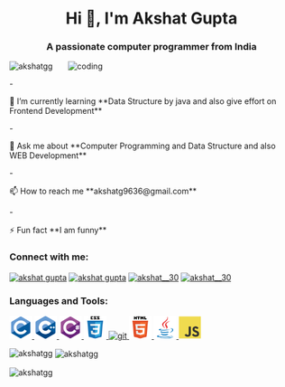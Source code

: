 <h1 align="center">Hi 👋, I'm Akshat Gupta</h1>
<h3 align="center">A passionate computer programmer from India</h3>
<img align="right" alt="coding" width="400" src="https://camo.githubusercontent.com/cae12fddd9d6982901d82580bdf321d81fb299141098ca1c2d4891870827bf17/68747470733a2f2f6d69726f2e6d656469756d2e636f6d2f6d61782f313336302f302a37513379765349765f7430696f4a2d5a2e676966">
<p align="left"> <img src="https://komarev.com/ghpvc/?username=akshatgg&label=Profile%20views&color=0e75b6&style=flat" alt="akshatgg" /> </p>
- <p>🌱 I’m currently learning **Data Structure by java and also give effort on Frontend Development**</p>
- <p>💬 Ask me about **Computer Programming and Data Structure and also WEB Development**</p>
- <p>📫 How to reach me **akshatg9636@gmail.com**</p>
- 
<p>⚡ Fun fact **I am funny**</p>

<h3 align="left">Connect with me:</h3>
<p align="right">
<p align="left">
<a href="https://linkedin.com/in/akshat gupta" target="blank"><img align="center" src="https://raw.githubusercontent.com/irohanrajput/github-profile-readme-generator/master/src/images/icons/Social/linked-in-alt.svg" alt="akshat gupta" height="30" width="40" /></a>
<a href="https://fb.com/akshat gupta" target="blank"><img align="center" src="https://raw.githubusercontent.com/irohanrajput/github-profile-readme-generator/master/src/images/icons/Social/facebook.svg" alt="akshat gupta" height="30" width="40" /></a>
<a href="https://www.hackerrank.com/akshat__30" target="blank"><img align="center" src="https://raw.githubusercontent.com/irohanrajput/github-profile-readme-generator/master/src/images/icons/Social/hackerrank.svg" alt="akshat__30" height="30" width="40" /></a>
<a href="https://www.leetcode.com/akshat__30" target="blank"><img align="center" src="https://raw.githubusercontent.com/irohanrajput/github-profile-readme-generator/master/src/images/icons/Social/leet-code.svg" alt="akshat__30" height="30" width="40" /></a>
</p>

<h3 align="left">Languages and Tools:</h3>
<p align="left"> <a href="https://www.cprogramming.com/" target="_blank" rel="noreferrer"> <img src="https://raw.githubusercontent.com/devicons/devicon/master/icons/c/c-original.svg" alt="c" width="40" height="40"/> </a> <a href="https://www.w3schools.com/cpp/" target="_blank" rel="noreferrer"> <img src="https://raw.githubusercontent.com/devicons/devicon/master/icons/cplusplus/cplusplus-original.svg" alt="cplusplus" width="40" height="40"/> </a> <a href="https://www.w3schools.com/cs/" target="_blank" rel="noreferrer"> <img src="https://raw.githubusercontent.com/devicons/devicon/master/icons/csharp/csharp-original.svg" alt="csharp" width="40" height="40"/> </a> <a href="https://www.w3schools.com/css/" target="_blank" rel="noreferrer"> <img src="https://raw.githubusercontent.com/devicons/devicon/master/icons/css3/css3-original-wordmark.svg" alt="css3" width="40" height="40"/> </a> <a href="https://git-scm.com/" target="_blank" rel="noreferrer"> <img src="https://www.vectorlogo.zone/logos/git-scm/git-scm-icon.svg" alt="git" width="40" height="40"/> </a> <a href="https://www.w3.org/html/" target="_blank" rel="noreferrer"> <img src="https://raw.githubusercontent.com/devicons/devicon/master/icons/html5/html5-original-wordmark.svg" alt="html5" width="40" height="40"/> </a> <a href="https://www.java.com" target="_blank" rel="noreferrer"> <img src="https://raw.githubusercontent.com/devicons/devicon/master/icons/java/java-original.svg" alt="java" width="40" height="40"/> </a> <a href="https://developer.mozilla.org/en-US/docs/Web/JavaScript" target="_blank" rel="noreferrer"> <img src="https://raw.githubusercontent.com/devicons/devicon/master/icons/javascript/javascript-original.svg" alt="javascript" width="40" height="40"/> </a> </p>


<p><img align="left" src="https://github-readme-stats.vercel.app/api/top-langs?username=akshatgg&show_icons=true&locale=en&layout=compact" alt="akshatgg" /></p>

<p>&nbsp;<img align="center" src="https://github-readme-stats.vercel.app/api?username=akshatgg&show_icons=true&locale=en" alt="akshatgg" /></p>

<p><img align="center" src="https://github-readme-streak-stats.herokuapp.com/?user=akshatgg&" alt="akshatgg" /></p>

